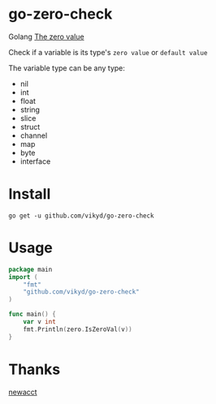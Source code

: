 # go-zero-check
Golang [The zero value](https://golang.org/ref/spec#The_zero_value)

Check if a variable is its type's `zero value` or `default value`

The variable type can be any type:

- nil
- int
- float
- string
- slice
- struct
- channel
- map
- byte
- interface

# Install

`go get -u github.com/vikyd/go-zero-check`

# Usage

```go
package main
import (
    "fmt"
    "github.com/vikyd/go-zero-check"
)

func main() {
    var v int
    fmt.Println(zero.IsZeroVal(v))
}
```

# Thanks

[newacct](https://stackoverflow.com/a/13906031/2752670)
